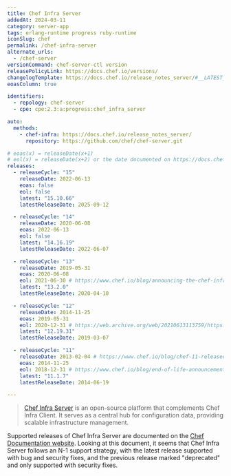 ```yaml
---
title: Chef Infra Server
addedAt: 2024-03-11
category: server-app
tags: erlang-runtime progress ruby-runtime
iconSlug: chef
permalink: /chef-infra-server
alternate_urls:
  - /chef-server
versionCommand: chef-server-ctl version
releasePolicyLink: https://docs.chef.io/versions/
changelogTemplate: https://docs.chef.io/release_notes_server/#__LATEST__
eoasColumn: true

identifiers:
  - repology: chef-server
  - cpe: cpe:2.3:a:progress:chef_infra_server

auto:
  methods:
    - chef-infra: https://docs.chef.io/release_notes_server/
      repository: https://github.com/chef/chef-server.git

# eoas(x) = releaseDate(x+1)
# eol(x) = releaseDate(x+2) or the date documented on https://docs.chef.io/versions/
releases:
  - releaseCycle: "15"
    releaseDate: 2022-06-13
    eoas: false
    eol: false
    latest: "15.10.66"
    latestReleaseDate: 2025-09-12

  - releaseCycle: "14"
    releaseDate: 2020-06-08
    eoas: 2022-06-13
    eol: false
    latest: "14.16.19"
    latestReleaseDate: 2022-06-07

  - releaseCycle: "13"
    releaseDate: 2019-05-31
    eoas: 2020-06-08
    eol: 2021-06-30 # https://www.chef.io/blog/announcing-the-chef-infra-server-13-deprecation
    latest: "13.2.0"
    latestReleaseDate: 2020-04-10

  - releaseCycle: "12"
    releaseDate: 2014-11-25
    eoas: 2019-05-31
    eol: 2020-12-31 # https://web.archive.org/web/20210613113759/https://docs.chef.io/versions/
    latest: "12.19.31"
    latestReleaseDate: 2019-03-07

  - releaseCycle: "11"
    releaseDate: 2013-02-04 # https://www.chef.io/blog/chef-11-released
    eoas: 2014-11-25
    eol: 2018-12-31 # https://www.chef.io/blog/end-of-life-announcement-for-chef-reporting-enterprise-chef-server-11-and-chef-analytics
    latest: "11.1.7"
    latestReleaseDate: 2014-06-19

---
```


> [Chef Infra Server](https://docs.chef.io/server/) is an open-source platform that complements
> Chef Infra Client. It serves as a central hub for configuration data, providing scalable
> infrastructure management.

Supported releases of Chef Infra Server are documented on the [Chef Documentation website](https://docs.chef.io/versions/#supported-commercial-distributions).
Looking at this document, it seems that Chef Infra Server follows an N-1 support strategy, with the
latest release supported with bug and security fixes, and the previous release marked "deprecated"
and only supported with security fixes.
